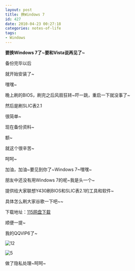 ```yaml
---
layout: post
title: 换Windows 7
id: 427
date: 2010-04-23 00:27:18
categories: notes-of-life
tags:
- Windows
---
```


**要换Windows 7了~要和Vista说再见了~** <!-- more -->

备份完毕以后

就开始安装了~

嘿嘿~

晚上刷的BIOS，刷完之后风扇狂转~吓一跳，重启一下就没事了~

然后是刷SLIC表2.1

很简单~

现在备份资料~

额~

就这个很辛苦~

呵呵~

加油，加油~要见到你了~Windows 7~嘿嘿~

朋友中还没有用Windows 7的呢~我是头一个~

提供给大家联想Y430刷BIOS和SLIC表2.1的工具和软件~

具体怎么刷大家谷歌一下吧~~

下载地址：[115网盘下载](http://u.115.com/file/f49def996a)

顺便一提~

我的QQVIP6了~

![12](https://cdn.blueandhack.comblueandhack.b0.upaiyun.com/wp-content/uploads/2010/04/12_thumb.jpg)

![5](https://cdn.blueandhack.com/wp-content/uploads/2010/04/5_thumb.jpg)

做了隐私处理~呵呵~

